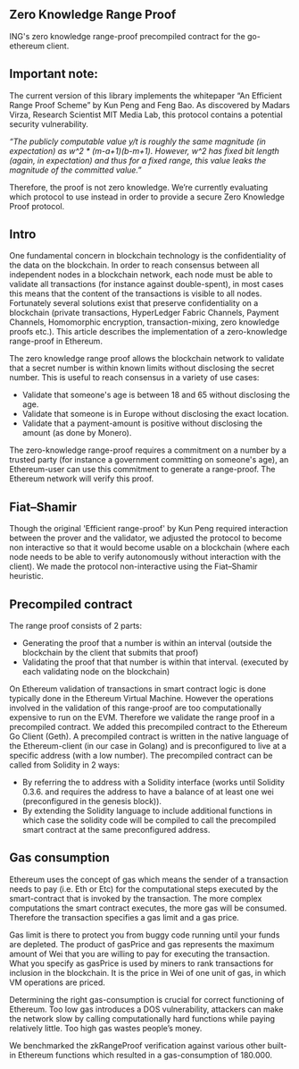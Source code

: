## Zero Knowledge Range Proof

ING's zero knowledge range-proof precompiled contract for the go-ethereum client.

## Important note:

The current version of this library implements the whitepaper “An Efficient Range Proof Scheme” by Kun Peng and Feng Bao. As discovered by Madars Virza, Research Scientist MIT Media Lab, this protocol contains a potential security vulnerability. 

*“The publicly computable value y/t is roughly the same magnitude (in expectation) as w^2 \* (m-a+1)(b-m+1). However, w^2 has fixed bit length (again, in expectation) and thus for a fixed range, this value leaks the magnitude of the committed value.”*

Therefore, the proof is not zero knowledge. We’re currently evaluating which protocol to use instead in order to provide a secure Zero Knowledge Proof protocol.

## Intro

One fundamental concern in blockchain technology is the confidentiality of the data on the blockchain. In order to reach consensus between all independent nodes in a blockchain network, each node must be able to validate all transactions (for instance against double-spent), in most cases this means that the content of the transactions is visible to all nodes. Fortunately several solutions exist that preserve confidentiality on a blockchain (private transactions, HyperLedger Fabric Channels, Payment Channels, Homomorphic encryption, transaction-mixing, zero knowledge proofs etc.). This article describes the implementation of a zero-knowledge range-proof in Ethereum.

The zero knowledge range proof allows the blockchain network to validate that a secret number is within known limits without disclosing the secret number. This is useful to reach consensus in a variety of use cases:

 * Validate that someone's age is between 18 and 65 without disclosing the age.
 * Validate that someone is in Europe without disclosing the exact location.
 * Validate that a payment-amount is positive without disclosing the amount (as done by Monero).

The zero-knowledge range-proof requires a commitment on a number by a trusted party (for instance a government committing on someone's age), an Ethereum-user can use this commitment to generate a range-proof. The Ethereum network will verify this proof.


## Fiat–Shamir

Though the original 'Efficient range-proof'  by Kun Peng required interaction between the prover and the validator, we adjusted the protocol to become non interactive so that it would become usable on a blockchain (where each node needs to be able to verify autonomously without interaction with the client). We made the protocol non-interactive using the Fiat–Shamir heuristic.

## Precompiled contract

The range proof consists of 2 parts:
 * Generating the proof that a number is within an interval (outside the blockchain by the client that submits that proof)
 * Validating the proof that that number is within that interval. (executed by each validating node on the blockchain)

On Ethereum validation of transactions in smart contract logic is done typically done in the Ethereum Virtual Machine. However the operations involved in the validation of this range-proof are too computationally expensive to run on the EVM. Therefore we validate the range proof in a precompiled contract. We added this precompiled contract to the Ethereum Go Client (Geth).  A precompiled contract is written in the native language of the Ethereum-client (in our case in Golang) and is preconfigured to live at a specific address (with a low number). The precompiled contract can be called from Solidity in 2 ways:

 * By referring the to address with a Solidity interface (works until Solidity 0.3.6. and requires the address to have a balance of at least one wei (preconfigured in the genesis block)).
 * By extending the Solidity language to include additional functions in which case the solidity code will be compiled to call the precompiled smart contract at the same preconfigured address.

 ## Gas consumption

 Ethereum uses the concept of gas which means the sender of a transaction needs to pay (i.e. Eth or Etc) for the computational steps executed by the smart-contract that is invoked by the transaction. The more complex computations the smart contract executes, the more gas will be consumed. Therefore the transaction specifies a gas limit and a gas price.

 Gas limit is there to protect you from buggy code running until your funds are depleted. The product of gasPrice and gas represents the maximum amount of Wei that you are willing to pay for executing the transaction. What you specify as gasPrice is used by miners to rank transactions for inclusion in the blockchain. It is the price in Wei of one unit of gas, in which VM operations are priced.



 Determining the right gas-consumption is crucial for correct functioning of Ethereum. Too low gas introduces a DOS vulnerability,   attackers can make the network slow by calling computationally hard functions while paying relatively little. Too high gas wastes people’s money.

 We benchmarked the zkRangeProof verification against various other built-in Ethereum functions which resulted in a gas-consumption of 180.000.
